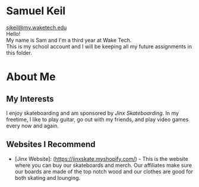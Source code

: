 # Samuel Keil  
sjkeil@my.waketech.edu  
Hello!  
My name is Sam and I'm a third year at Wake Tech.  
This is my school account and I will be keeping all my future assignments in this folder.  
# About Me
## My Interests
 I enjoy skateboarding and am sponsored by _Jinx Skateboarding_. In my freetime, I like to play guitar, go out with my friends, and play video games every now and again.
## Websites I Recommend
- [Jinx Website]: (https://jinxskate.myshopify.com/) - This is the website where you can buy our skateboards and merch. Our affiliates make sure our boards are made of the top notch wood and our clothes are good for both skating and lounging.